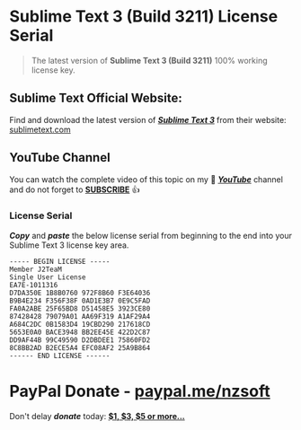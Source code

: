 # Sublime Text 3 (Build 3211) License Serial
> The latest version of **Sublime Text 3 (Build 3211)** 100% working license key. 

## Sublime Text Official Website:
Find and download the latest version of **_[Sublime Text 3](sublimetext.com)_** from their website: [sublimetext.com](sublimetext.com)

## YouTube Channel
You can watch the complete video of this topic on my :musical_note: **_[YouTube](https://youtube.com/)_** channel and do not forget to **[SUBSCRIBE](https://www.youtube.com/channel/UCJWIWgpwjjbhpYuQTD1lqWw)** :thumbsup:

### License Serial
**_Copy_** and **_paste_** the below license serial from beginning to the end into your Sublime Text 3 license key area.

```
----- BEGIN LICENSE -----
Member J2TeaM
Single User License
EA7E-1011316
D7DA350E 1B8B0760 972F8B60 F3E64036
B9B4E234 F356F38F 0AD1E3B7 0E9C5FAD
FA0A2ABE 25F65BD8 D51458E5 3923CE80
87428428 79079A01 AA69F319 A1AF29A4
A684C2DC 0B1583D4 19CBD290 217618CD
5653E0A0 BACE3948 BB2EE45E 422D2C87
DD9AF44B 99C49590 D2DBDEE1 75860FD2
8C8BB2AD B2ECE5A4 EFC08AF2 25A9B864
------ END LICENSE ------
```

# PayPal Donate - [paypal.me/nzsoft](paypal.me/nzsoft)
Don't delay **_donate_** today: **[$1, $3, $5 or more...](paypal.me/nzsoft)**
